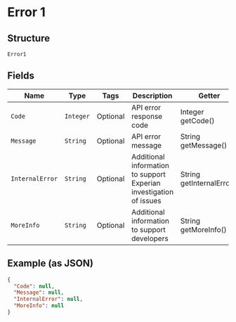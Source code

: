 
# Error 1

## Structure

`Error1`

## Fields

| Name | Type | Tags | Description | Getter | Setter |
|  --- | --- | --- | --- | --- | --- |
| `Code` | `Integer` | Optional | API error response code | Integer getCode() | setCode(Integer code) |
| `Message` | `String` | Optional | API error message | String getMessage() | setMessage(String message) |
| `InternalError` | `String` | Optional | Additional information to support Experian investigation of issues | String getInternalError() | setInternalError(String internalError) |
| `MoreInfo` | `String` | Optional | Additional information to support developers | String getMoreInfo() | setMoreInfo(String moreInfo) |

## Example (as JSON)

```json
{
  "Code": null,
  "Message": null,
  "InternalError": null,
  "MoreInfo": null
}
```

